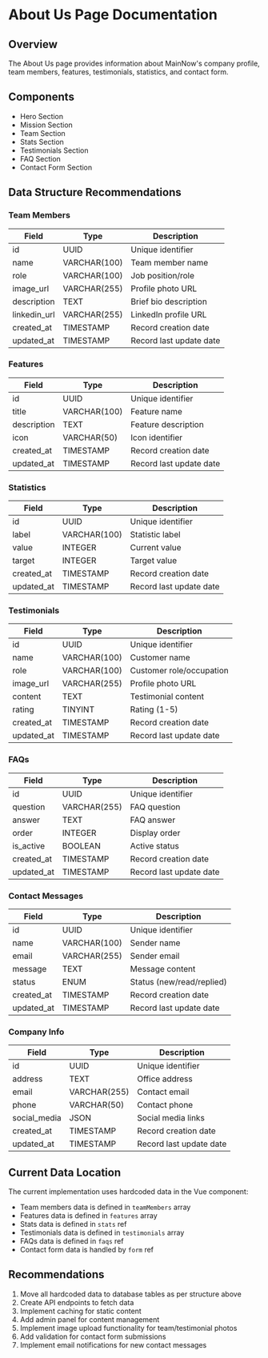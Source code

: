 # About Us Page Documentation

## Overview
The About Us page provides information about MainNow's company profile, team members, features, testimonials, statistics, and contact form.

## Components
- Hero Section
- Mission Section  
- Team Section
- Stats Section
- Testimonials Section
- FAQ Section
- Contact Form Section

## Data Structure Recommendations

### Team Members
| Field | Type | Description |
|-------|------|-------------|
| id | UUID | Unique identifier |
| name | VARCHAR(100) | Team member name |
| role | VARCHAR(100) | Job position/role |
| image_url | VARCHAR(255) | Profile photo URL |
| description | TEXT | Brief bio description |
| linkedin_url | VARCHAR(255) | LinkedIn profile URL |
| created_at | TIMESTAMP | Record creation date |
| updated_at | TIMESTAMP | Record last update date |

### Features
| Field | Type | Description |
|-------|------|-------------|
| id | UUID | Unique identifier |
| title | VARCHAR(100) | Feature name |
| description | TEXT | Feature description |
| icon | VARCHAR(50) | Icon identifier |
| created_at | TIMESTAMP | Record creation date |
| updated_at | TIMESTAMP | Record last update date |

### Statistics
| Field | Type | Description |
|-------|------|-------------|
| id | UUID | Unique identifier |
| label | VARCHAR(100) | Statistic label |
| value | INTEGER | Current value |
| target | INTEGER | Target value |
| created_at | TIMESTAMP | Record creation date |
| updated_at | TIMESTAMP | Record last update date |

### Testimonials
| Field | Type | Description |
|-------|------|-------------|
| id | UUID | Unique identifier |
| name | VARCHAR(100) | Customer name |
| role | VARCHAR(100) | Customer role/occupation |
| image_url | VARCHAR(255) | Profile photo URL |
| content | TEXT | Testimonial content |
| rating | TINYINT | Rating (1-5) |
| created_at | TIMESTAMP | Record creation date |
| updated_at | TIMESTAMP | Record last update date |

### FAQs
| Field | Type | Description |
|-------|------|-------------|
| id | UUID | Unique identifier |
| question | VARCHAR(255) | FAQ question |
| answer | TEXT | FAQ answer |
| order | INTEGER | Display order |
| is_active | BOOLEAN | Active status |
| created_at | TIMESTAMP | Record creation date |
| updated_at | TIMESTAMP | Record last update date |

### Contact Messages
| Field | Type | Description |
|-------|------|-------------|
| id | UUID | Unique identifier |
| name | VARCHAR(100) | Sender name |
| email | VARCHAR(255) | Sender email |
| message | TEXT | Message content |
| status | ENUM | Status (new/read/replied) |
| created_at | TIMESTAMP | Record creation date |
| updated_at | TIMESTAMP | Record last update date |

### Company Info
| Field | Type | Description |
|-------|------|-------------|
| id | UUID | Unique identifier |
| address | TEXT | Office address |
| email | VARCHAR(255) | Contact email |
| phone | VARCHAR(50) | Contact phone |
| social_media | JSON | Social media links |
| created_at | TIMESTAMP | Record creation date |
| updated_at | TIMESTAMP | Record last update date |

## Current Data Location
The current implementation uses hardcoded data in the Vue component:

- Team members data is defined in `teamMembers` array
- Features data is defined in `features` array  
- Stats data is defined in `stats` ref
- Testimonials data is defined in `testimonials` array
- FAQs data is defined in `faqs` ref
- Contact form data is handled by `form` ref

## Recommendations
1. Move all hardcoded data to database tables as per structure above
2. Create API endpoints to fetch data
3. Implement caching for static content
4. Add admin panel for content management
5. Implement image upload functionality for team/testimonial photos
6. Add validation for contact form submissions
7. Implement email notifications for new contact messages

